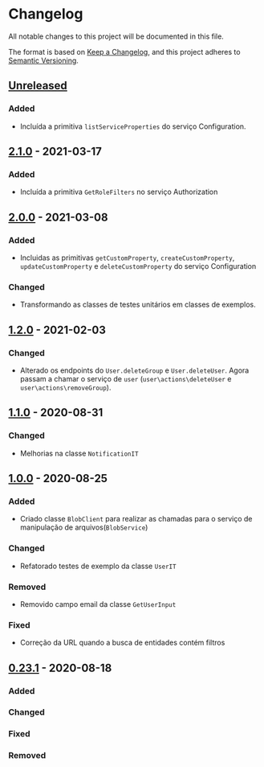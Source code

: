 # Changelog

All notable changes to this project will be documented in this file.

The format is based on [Keep a Changelog](https://keepachangelog.com/en/1.0.0/),
and this project adheres to [Semantic Versioning](https://semver.org/spec/v2.0.0.html).

## [Unreleased]

### Added
- Incluída a primitiva `listServiceProperties` do serviço Configuration.

## [2.1.0] - 2021-03-17

### Added

-   Incluída a primitiva `GetRoleFilters` no serviço Authorization

## [2.0.0] - 2021-03-08

### Added

-   Incluidas as primitivas `getCustomProperty`, `createCustomProperty`, `updateCustomProperty` e `deleteCustomProperty` do serviço Configuration

### Changed

-   Transformando as classes de testes unitários em classes de exemplos.

## [1.2.0] - 2021-02-03

### Changed

-   Alterado os endpoints do `User.deleteGroup` e `User.deleteUser`. Agora passam a chamar o serviço de `user` (`user\actions\deleteUser` e `user\actions\removeGroup`).

## [1.1.0] - 2020-08-31

### Changed

-   Melhorias na classe `NotificationIT`

## [1.0.0] - 2020-08-25

### Added

-   Criado classe `BlobClient` para realizar as chamadas para o serviço de manipulação de arquivos(`BlobService`)

### Changed

-   Refatorado testes de exemplo da classe `UserIT`

### Removed

-   Removido campo email da classe `GetUserInput`

### Fixed

-   Correção da URL quando a busca de entidades contém filtros

## [0.23.1] - 2020-08-18

### Added

### Changed

### Fixed

### Removed

[Unreleased]: https://github.com/dev-senior-com-br/senior-core-java/compare/2.1.0...HEAD

[2.1.0]: https://github.com/dev-senior-com-br/senior-core-java/compare/2.0.0...2.1.0

[2.0.0]: https://github.com/dev-senior-com-br/senior-core-java/compare/1.2.0...2.0.0

[1.2.0]: https://github.com/dev-senior-com-br/senior-core-java/compare/v1.1.0...1.2.0

[1.1.0]: https://github.com/dev-senior-com-br/senior-core-java/compare/v1.0.0...1.1.0

[1.0.0]: https://github.com/dev-senior-com-br/senior-core-java/compare/v0.23.1...1.0.0

[0.23.1]: https://github.com/dev-senior-com-br/senior-core-java/compare/v0.1.0...0.23.1

